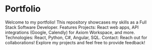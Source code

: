 # Portfolio
Welcome to my portfolio! This repository showcases my skills as a Full Stack Software Developer.  Features Projects: React web apps, API integrations (Google, Calendly) for Axiom Workspace, and more. Technologies: React, Python, C#, Angular, SQL. Contact: Reach out for collaborations! Explore my projects and feel free to provide feedback!
